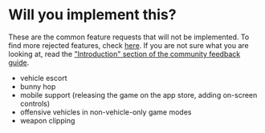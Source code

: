 # Will you implement this?

These are the common feature requests that will not be implemented.
To find more rejected features, check [here](https://github.com/exyleio/exyleio/issues?q=libraries+is%3Aclosed+reason%3A%22not+planned%22).
If you are not sure what you are looking at, read the ["Introduction" section of
the community feedback guide](/docs/guides/community-feedback#introduction).

- vehicle escort
- bunny hop
- mobile support (releasing the game on the app store, adding on-screen controls)
- offensive vehicles in non-vehicle-only game modes
- weapon clipping
